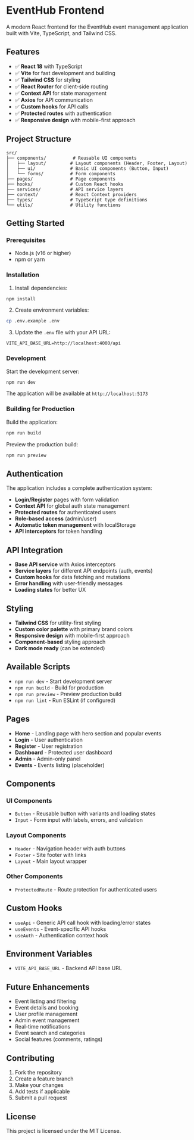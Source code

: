 # EventHub Frontend

A modern React frontend for the EventHub event management application built with Vite, TypeScript, and Tailwind CSS.

## Features

- ✅ **React 18** with TypeScript
- ✅ **Vite** for fast development and building
- ✅ **Tailwind CSS** for styling
- ✅ **React Router** for client-side routing
- ✅ **Context API** for state management
- ✅ **Axios** for API communication
- ✅ **Custom hooks** for API calls
- ✅ **Protected routes** with authentication
- ✅ **Responsive design** with mobile-first approach

## Project Structure

```
src/
├── components/          # Reusable UI components
│   ├── layout/         # Layout components (Header, Footer, Layout)
│   ├── ui/             # Basic UI components (Button, Input)
│   └── forms/          # Form components
├── pages/              # Page components
├── hooks/              # Custom React hooks
├── services/           # API service layers
├── context/            # React Context providers
├── types/              # TypeScript type definitions
└── utils/              # Utility functions
```

## Getting Started

### Prerequisites

- Node.js (v16 or higher)
- npm or yarn

### Installation

1. Install dependencies:
```bash
npm install
```

2. Create environment variables:
```bash
cp .env.example .env
```

3. Update the `.env` file with your API URL:
```
VITE_API_BASE_URL=http://localhost:4000/api
```

### Development

Start the development server:
```bash
npm run dev
```

The application will be available at `http://localhost:5173`

### Building for Production

Build the application:
```bash
npm run build
```

Preview the production build:
```bash
npm run preview
```

## Authentication

The application includes a complete authentication system:

- **Login/Register** pages with form validation
- **Context API** for global auth state management
- **Protected routes** for authenticated users
- **Role-based access** (admin/user)
- **Automatic token management** with localStorage
- **API interceptors** for token handling

## API Integration

- **Base API service** with Axios interceptors
- **Service layers** for different API endpoints (auth, events)
- **Custom hooks** for data fetching and mutations
- **Error handling** with user-friendly messages
- **Loading states** for better UX

## Styling

- **Tailwind CSS** for utility-first styling
- **Custom color palette** with primary brand colors
- **Responsive design** with mobile-first approach
- **Component-based** styling approach
- **Dark mode ready** (can be extended)

## Available Scripts

- `npm run dev` - Start development server
- `npm run build` - Build for production
- `npm run preview` - Preview production build
- `npm run lint` - Run ESLint (if configured)

## Pages

- **Home** - Landing page with hero section and popular events
- **Login** - User authentication
- **Register** - User registration
- **Dashboard** - Protected user dashboard
- **Admin** - Admin-only panel
- **Events** - Events listing (placeholder)

## Components

### UI Components
- `Button` - Reusable button with variants and loading states
- `Input` - Form input with labels, errors, and validation

### Layout Components
- `Header` - Navigation header with auth buttons
- `Footer` - Site footer with links
- `Layout` - Main layout wrapper

### Other Components
- `ProtectedRoute` - Route protection for authenticated users

## Custom Hooks

- `useApi` - Generic API call hook with loading/error states
- `useEvents` - Event-specific API hooks
- `useAuth` - Authentication context hook

## Environment Variables

- `VITE_API_BASE_URL` - Backend API base URL

## Future Enhancements

- Event listing and filtering
- Event details and booking
- User profile management
- Admin event management
- Real-time notifications
- Event search and categories
- Social features (comments, ratings)

## Contributing

1. Fork the repository
2. Create a feature branch
3. Make your changes
4. Add tests if applicable
5. Submit a pull request

## License

This project is licensed under the MIT License.
